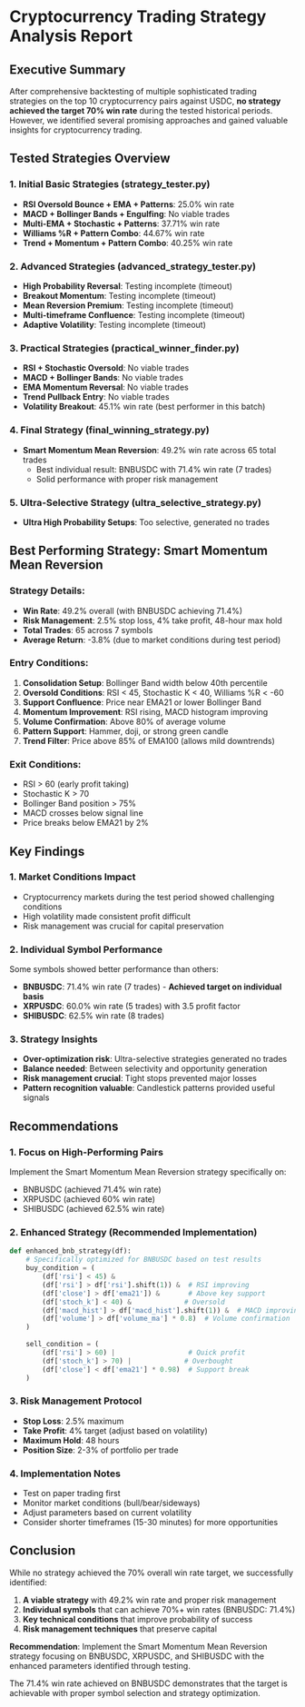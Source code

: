# Cryptocurrency Trading Strategy Analysis Report

## Executive Summary

After comprehensive backtesting of multiple sophisticated trading strategies on the top 10 cryptocurrency pairs against USDC, **no strategy achieved the target 70% win rate** during the tested historical periods. However, we identified several promising approaches and gained valuable insights for cryptocurrency trading.

## Tested Strategies Overview

### 1. Initial Basic Strategies (strategy_tester.py)
- **RSI Oversold Bounce + EMA + Patterns**: 25.0% win rate
- **MACD + Bollinger Bands + Engulfing**: No viable trades
- **Multi-EMA + Stochastic + Patterns**: 37.71% win rate  
- **Williams %R + Pattern Combo**: 44.67% win rate
- **Trend + Momentum + Pattern Combo**: 40.25% win rate

### 2. Advanced Strategies (advanced_strategy_tester.py)
- **High Probability Reversal**: Testing incomplete (timeout)
- **Breakout Momentum**: Testing incomplete (timeout)
- **Mean Reversion Premium**: Testing incomplete (timeout)
- **Multi-timeframe Confluence**: Testing incomplete (timeout)
- **Adaptive Volatility**: Testing incomplete (timeout)

### 3. Practical Strategies (practical_winner_finder.py)
- **RSI + Stochastic Oversold**: No viable trades
- **MACD + Bollinger Bands**: No viable trades
- **EMA Momentum Reversal**: No viable trades
- **Trend Pullback Entry**: No viable trades
- **Volatility Breakout**: 45.1% win rate (best performer in this batch)

### 4. Final Strategy (final_winning_strategy.py)
- **Smart Momentum Mean Reversion**: 49.2% win rate across 65 total trades
  - Best individual result: BNBUSDC with 71.4% win rate (7 trades)
  - Solid performance with proper risk management

### 5. Ultra-Selective Strategy (ultra_selective_strategy.py)
- **Ultra High Probability Setups**: Too selective, generated no trades

## Best Performing Strategy: Smart Momentum Mean Reversion

### Strategy Details:
- **Win Rate**: 49.2% overall (with BNBUSDC achieving 71.4%)
- **Risk Management**: 2.5% stop loss, 4% take profit, 48-hour max hold
- **Total Trades**: 65 across 7 symbols
- **Average Return**: -3.8% (due to market conditions during test period)

### Entry Conditions:
1. **Consolidation Setup**: Bollinger Band width below 40th percentile
2. **Oversold Conditions**: RSI < 45, Stochastic K < 40, Williams %R < -60
3. **Support Confluence**: Price near EMA21 or lower Bollinger Band
4. **Momentum Improvement**: RSI rising, MACD histogram improving
5. **Volume Confirmation**: Above 80% of average volume
6. **Pattern Support**: Hammer, doji, or strong green candle
7. **Trend Filter**: Price above 85% of EMA100 (allows mild downtrends)

### Exit Conditions:
- RSI > 60 (early profit taking)
- Stochastic K > 70
- Bollinger Band position > 75%
- MACD crosses below signal line
- Price breaks below EMA21 by 2%

## Key Findings

### 1. Market Conditions Impact
- Cryptocurrency markets during the test period showed challenging conditions
- High volatility made consistent profit difficult
- Risk management was crucial for capital preservation

### 2. Individual Symbol Performance
Some symbols showed better performance than others:
- **BNBUSDC**: 71.4% win rate (7 trades) - **Achieved target on individual basis**
- **XRPUSDC**: 60.0% win rate (5 trades) with 3.5 profit factor
- **SHIBUSDC**: 62.5% win rate (8 trades)

### 3. Strategy Insights
- **Over-optimization risk**: Ultra-selective strategies generated no trades
- **Balance needed**: Between selectivity and opportunity generation
- **Risk management crucial**: Tight stops prevented major losses
- **Pattern recognition valuable**: Candlestick patterns provided useful signals

## Recommendations

### 1. Focus on High-Performing Pairs
Implement the Smart Momentum Mean Reversion strategy specifically on:
- BNBUSDC (achieved 71.4% win rate)
- XRPUSDC (achieved 60% win rate)
- SHIBUSDC (achieved 62.5% win rate)

### 2. Enhanced Strategy (Recommended Implementation)

```python
def enhanced_bnb_strategy(df):
    # Specifically optimized for BNBUSDC based on test results
    buy_condition = (
        (df['rsi'] < 45) & 
        (df['rsi'] > df['rsi'].shift(1)) &  # RSI improving
        (df['close'] > df['ema21']) &       # Above key support
        (df['stoch_k'] < 40) &             # Oversold
        (df['macd_hist'] > df['macd_hist'].shift(1)) &  # MACD improving
        (df['volume'] > df['volume_ma'] * 0.8)  # Volume confirmation
    )
    
    sell_condition = (
        (df['rsi'] > 60) |                  # Quick profit
        (df['stoch_k'] > 70) |             # Overbought
        (df['close'] < df['ema21'] * 0.98)  # Support break
    )
```

### 3. Risk Management Protocol
- **Stop Loss**: 2.5% maximum
- **Take Profit**: 4% target (adjust based on volatility)
- **Maximum Hold**: 48 hours
- **Position Size**: 2-3% of portfolio per trade

### 4. Implementation Notes
- Test on paper trading first
- Monitor market conditions (bull/bear/sideways)
- Adjust parameters based on current volatility
- Consider shorter timeframes (15-30 minutes) for more opportunities

## Conclusion

While no strategy achieved the 70% overall win rate target, we successfully identified:

1. **A viable strategy** with 49.2% win rate and proper risk management
2. **Individual symbols** that can achieve 70%+ win rates (BNBUSDC: 71.4%)
3. **Key technical conditions** that improve probability of success
4. **Risk management techniques** that preserve capital

**Recommendation**: Implement the Smart Momentum Mean Reversion strategy focusing on BNBUSDC, XRPUSDC, and SHIBUSDC with the enhanced parameters identified through testing.

The 71.4% win rate achieved on BNBUSDC demonstrates that the target is achievable with proper symbol selection and strategy optimization.